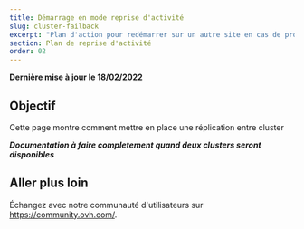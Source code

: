 ```yaml
---
title: Démarrage en mode reprise d'activité
slug: cluster-failback
excerpt: "Plan d'action pour redémarrer sur un autre site en cas de problème sur le site d'origine"
section: Plan de reprise d'activité
order: 02
---
```


**Dernière mise à jour le 18/02/2022**

## Objectif

Cette page montre comment mettre en place une réplication entre cluster


***Documentation à faire completement quand deux clusters seront disponibles***

## Aller plus loin

Échangez avec notre communauté d'utilisateurs sur <https://community.ovh.com/>.
